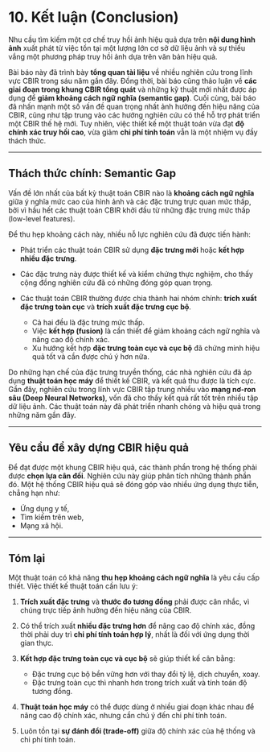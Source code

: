 # 10. Kết luận (Conclusion)

Nhu cầu tìm kiếm một cơ chế truy hồi ảnh hiệu quả dựa trên **nội dung hình ảnh** xuất phát từ việc tồn tại một lượng lớn cơ sở dữ liệu ảnh và sự thiếu vắng một phương pháp truy hồi ảnh dựa trên văn bản hiệu quả.

Bài báo này đã trình bày **tổng quan tài liệu** về nhiều nghiên cứu trong lĩnh vực CBIR trong sáu năm gần đây. Đồng thời, bài báo cũng thảo luận về **các giai đoạn trong khung CBIR tổng quát** và những kỹ thuật mới nhất được áp dụng để **giảm khoảng cách ngữ nghĩa (semantic gap)**. Cuối cùng, bài báo đã nhấn mạnh một số vấn đề quan trọng nhất ảnh hưởng đến hiệu năng của CBIR, cũng như tập trung vào các hướng nghiên cứu có thể hỗ trợ phát triển một CBIR thế hệ mới. Tuy nhiên, việc thiết kế một thuật toán vừa đạt **độ chính xác truy hồi cao**, vừa giảm **chi phí tính toán** vẫn là một nhiệm vụ đầy thách thức.

---

## Thách thức chính: Semantic Gap

Vấn đề lớn nhất của bất kỳ thuật toán CBIR nào là **khoảng cách ngữ nghĩa** giữa ý nghĩa mức cao của hình ảnh và các đặc trưng trực quan mức thấp, bởi vì hầu hết các thuật toán CBIR khởi đầu từ những đặc trưng mức thấp (low-level features).

Để thu hẹp khoảng cách này, nhiều nỗ lực nghiên cứu đã được tiến hành:

- Phát triển các thuật toán CBIR sử dụng **đặc trưng mới** hoặc **kết hợp nhiều đặc trưng**.
- Các đặc trưng này được thiết kế và kiểm chứng thực nghiệm, cho thấy cộng đồng nghiên cứu đã có những đóng góp quan trọng.
- Các thuật toán CBIR thường được chia thành hai nhóm chính: **trích xuất đặc trưng toàn cục** và **trích xuất đặc trưng cục bộ**.

  - Cả hai đều là đặc trưng mức thấp.
  - Việc **kết hợp (fusion)** là cần thiết để giảm khoảng cách ngữ nghĩa và nâng cao độ chính xác.
  - Xu hướng kết hợp **đặc trưng toàn cục và cục bộ** đã chứng minh hiệu quả tốt và cần được chú ý hơn nữa.

Do những hạn chế của đặc trưng truyền thống, các nhà nghiên cứu đã áp dụng **thuật toán học máy** để thiết kế CBIR, và kết quả thu được là tích cực. Gần đây, nghiên cứu trong lĩnh vực CBIR tập trung nhiều vào **mạng nơ-ron sâu (Deep Neural Networks)**, vốn đã cho thấy kết quả rất tốt trên nhiều tập dữ liệu ảnh. Các thuật toán này đã phát triển nhanh chóng và hiệu quả trong những năm gần đây.

---

## Yêu cầu để xây dựng CBIR hiệu quả

Để đạt được một khung CBIR hiệu quả, các thành phần trong hệ thống phải được **chọn lựa cân đối**. Nghiên cứu này giúp phân tích những thành phần đó. Một hệ thống CBIR hiệu quả sẽ đóng góp vào nhiều ứng dụng thực tiễn, chẳng hạn như:

- Ứng dụng y tế,
- Tìm kiếm trên web,
- Mạng xã hội.

---

## Tóm lại

Một thuật toán có khả năng **thu hẹp khoảng cách ngữ nghĩa** là yêu cầu cấp thiết. Việc thiết kế thuật toán cần lưu ý:

1. **Trích xuất đặc trưng** và **thước đo tương đồng** phải được cân nhắc, vì chúng trực tiếp ảnh hưởng đến hiệu năng của CBIR.
2. Có thể trích xuất **nhiều đặc trưng hơn** để nâng cao độ chính xác, đồng thời phải duy trì **chi phí tính toán hợp lý**, nhất là đối với ứng dụng thời gian thực.
3. **Kết hợp đặc trưng toàn cục và cục bộ** sẽ giúp thiết kế cân bằng:

   - Đặc trưng cục bộ bền vững hơn với thay đổi tỷ lệ, dịch chuyển, xoay.
   - Đặc trưng toàn cục thì nhanh hơn trong trích xuất và tính toán độ tương đồng.

4. **Thuật toán học máy** có thể được dùng ở nhiều giai đoạn khác nhau để nâng cao độ chính xác, nhưng cần chú ý đến chi phí tính toán.
5. Luôn tồn tại **sự đánh đổi (trade-off)** giữa độ chính xác của hệ thống và chi phí tính toán.
